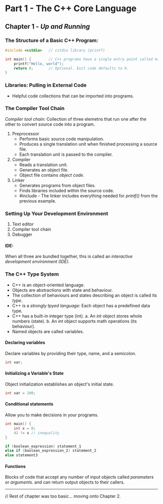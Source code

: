 # Part 1 - The C++ Core Language

## Chapter 1 - _Up and Running_

### The Structure of a Basic C++ Program:

```cpp
#include <cstdio>   // cstdio library (printf)

int main() {        // C++ programs have a single entry point called main()
    printf("Hello, world");
    return 0;       // Optional. Exit code defaults to 0.
}
```

### Libraries: Pulling in External Code

- Helpful code collections that can be imported into programs.

### The Compiler Tool Chain

*Compiler tool chain:* Collection of three elemetns that run one after the other to convert source code into a program.

1. Preprocessor
    - Performs basic source code manipulation.
    - Produces a single translation unit when finished processing a source file.
    - Each translation unit is passed to the compiler.
2. Compiler
    - Reads a translation unit.
    - Generates an object file.
    - Object file contains *object code*.
3. Linker
    - Generates programs from object files.
    - Finds libraries included within the source code.
    - #include <cstdio> - The linker includes everything needed for *printf()* from the previous example.

### Setting Up Your Development Environment

1. Text editor
2. Compiler tool chain
3. Debugger

#### IDE:
When all three are bundled together, this is called an *interactive development environment (IDE)*.

### The C++ Type System

- C++ is an object-oriented language.
- Objects are abstractions with state and behaviour.
- The collection of behaviours and states describing an object is called its *type*.
- C++ is a *strongly tpyed language:* Each object has a predefined data type.
- C++ has a built-in integer type (int).
    a. An *int* object stores whole numbers (state).
    b. An *int* object supports math operations (its behaviour).
- Named objects are called variables.

#### Declaring variables

Declare variables by providing their type, name, and a semicolon.

```cpp
int var;
```

#### Initializing a Variable's State

Object initialization establishes an object's initial state.

```cpp
int var = 100;
```

#### Conditional statements

Allow you to make decisions in your programs.

```cpp
int main() {
    int x = 0;
    42 != x // inequality
}
```

```cpp
if (boolean_expression) statement_1
else if (boolean_expression_2) statement_2
else statement3
```

#### Functions

Blocks of code that accept any number of input objects called *parameters* or *arguments*. and can return output objects to their callers.

---

// Rest of chapter was too basic... moving onto Chapter 2.